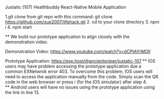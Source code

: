 Justatic (107) Healthbuddy React-Native Mobile Application


1.git clone from git repo with this command: git clone https://github.com/xue2007/lifehack.git
2. cd to your clone directory
3. npm i
4. npm start

** We build our prototype application to align closely with the demonstration video.

Demonstration Video: https://www.youtube.com/watch?v=dCPtAYrMOlI

Prototype Application: https://exp.host/@ancientsniper/justatic-107
** IOS users may have problem accessing the prototype application due a common EXNetwrok error 403. To overcome this problem, IOS users will need to access the application manually from the code. Simply scan the QR code in the web browser or press i (for the IOS simulator) after step 4.  
** Android users will have no issues using the prototype application using the link in line 13.

